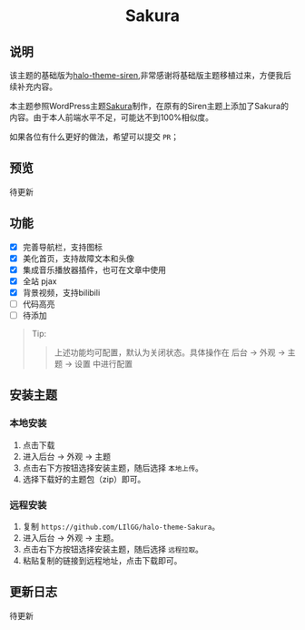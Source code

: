 <h1 align="center">Sakura</h1>

## 说明
该主题的基础版为[halo-theme-siren](https://github.com/halo-dev/halo-theme-siren),非常感谢将基础版主题移植过来，方便我后续补充内容。

本主题参照WordPress主题[Sakura](https://github.com/mashirozx/Sakura)制作，在原有的Siren主题上添加了Sakura的内容。由于本人前端水平不足，可能达不到100%相似度。

如果各位有什么更好的做法，希望可以提交 `PR`；

## 预览

待更新

## 功能

- [x] 完善导航栏，支持图标
- [x] 美化首页，支持故障文本和头像
- [x] 集成音乐播放器插件，也可在文章中使用
- [x] 全站 pjax
- [x] 背景视频，支持bilibili
- [ ] 代码高亮
- [ ] 待添加

> Tip:
>> 上述功能均可配置，默认为关闭状态。具体操作在 后台 -> 外观 -> 主题 -> 设置 中进行配置   

## 安装主题

### 本地安装
1. 点击下载
2. 进入后台 -> 外观 -> 主题
3. 点击右下方按钮选择安装主题，随后选择 `本地上传`。
4. 选择下载好的主题包（zip）即可。

### 远程安装
1. 复制 `https://github.com/LIlGG/halo-theme-Sakura`。
2. 进入后台 -> 外观 -> 主题。
3. 点击右下方按钮选择安装主题，随后选择 `远程拉取`。
4. 粘贴复制的链接到远程地址，点击下载即可。

## 更新日志

待更新